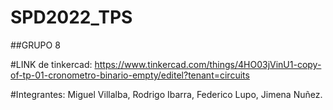# SPD2022_TPS

##GRUPO 8

#LINK de tinkercad: 
                    https://www.tinkercad.com/things/4HO03jVinU1-copy-of-tp-01-cronometro-binario-empty/editel?tenant=circuits

#Integrantes: 
              Miguel Villalba,
              Rodrigo Ibarra,
              Federico Lupo,
              Jimena Nuñez.

